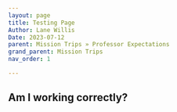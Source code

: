 ```yaml
---
layout: page
title: Testing Page
Author: Lane Willis
Date: 2023-07-12
parent: Mission Trips » Professor Expectations
grand_parent: Mission Trips
nav_order: 1

---
```


## Am I working correctly?